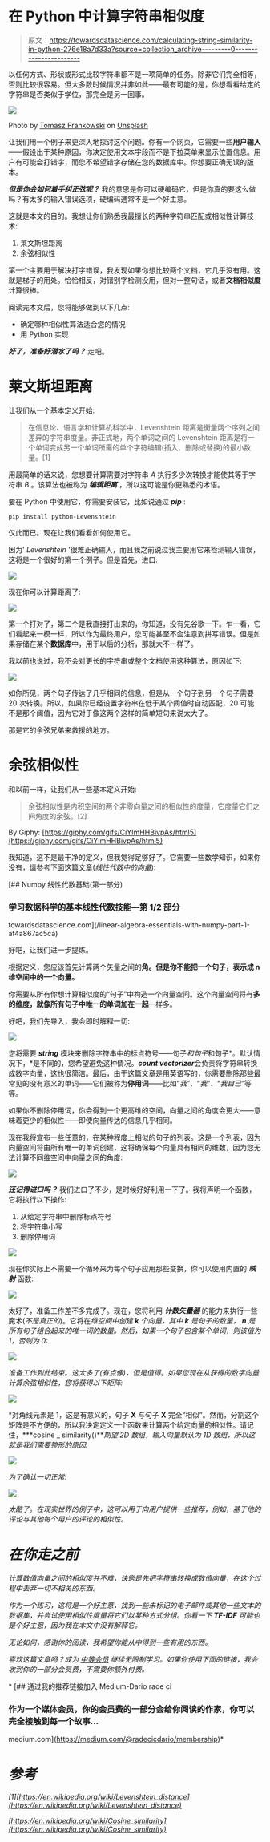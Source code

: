 # 在 Python 中计算字符串相似度

> 原文：<https://towardsdatascience.com/calculating-string-similarity-in-python-276e18a7d33a?source=collection_archive---------0----------------------->

以任何方式、形状或形式比较字符串都不是一项简单的任务。除非它们完全相等，否则比较很容易。但大多数时候情况并非如此——最有可能的是，你想看看给定的字符串是否类似于学位，那完全是另一回事。

![](img/94cb8e36c6d16f086df25af5d8dcdd2f.png)

Photo by [Tomasz Frankowski](https://unsplash.com/@sunlifter?utm_source=medium&utm_medium=referral) on [Unsplash](https://unsplash.com?utm_source=medium&utm_medium=referral)

让我们用一个例子来更深入地探讨这个问题。你有一个网页，它需要一些**用户输入**——假设出于某种原因，你决定使用文本字段而不是下拉菜单来显示位置信息。用户有可能会打错字，而您不希望错字存储在您的数据库中。你想要正确无误的版本。

***但是你会如何着手纠正弦呢？*** 我的意思是你可以硬编码它，但是你真的要这么做吗？有太多的输入错误选项，硬编码通常不是一个好主意。

这就是本文的目的。我想让你们熟悉我最擅长的两种字符串匹配或相似性计算技术:

1.  莱文斯坦距离
2.  余弦相似性

第一个主要用于解决打字错误，我发现如果你想比较两个文档，它几乎没有用。这就是梯子的用处。恰恰相反，对错别字检测没用，但对一整句话，或者**文档相似度**计算很棒。

阅读完本文后，您将能够做到以下几点:

*   确定哪种相似性算法适合您的情况
*   用 Python 实现

***好了，准备好潜水了吗？*** 走吧。

# 莱文斯坦距离

让我们从一个基本定义开始:

> 在信息论、语言学和计算机科学中，Levenshtein 距离是衡量两个序列之间差异的字符串度量。非正式地，两个单词之间的 Levenshtein 距离是将一个单词变成另一个单词所需的单个字符编辑(插入、删除或替换)的最小数量。[1]

用最简单的话来说，您想要计算需要对字符串 *A* 执行多少次转换才能使其等于字符串 *B* 。该算法也被称为 ***编辑距离*** ，所以这可能是你更熟悉的术语。

要在 Python 中使用它，你需要安装它，比如说通过 ***pip*** :

```
pip install python-Levenshtein
```

仅此而已。现在让我们看看如何使用它。

因为' *Levenshtein* '很难正确输入，而且我之前说过我主要用它来检测输入错误，这将是一个很好的第一个例子。但是首先，进口:

![](img/4187549903c50466a65bb9643193d13d.png)

现在你可以计算距离了:

![](img/3671b7ef67c97dcde0b978e991bdea47.png)

第一个打对了，第二个是我直接打出来的，你知道，没有先谷歌一下。乍一看，它们看起来一模一样，所以作为最终用户，您可能甚至不会注意到拼写错误。但是如果存储在某个**数据库**中，用于以后的分析，那就大不一样了。

我以前也说过，我不会对更长的字符串或整个文档使用这种算法，原因如下:

![](img/986943f364b1fb0a88b7413cc79f65ec.png)

如你所见，两个句子传达了几乎相同的信息，但是从一个句子到另一个句子需要 20 次转换。所以，如果你已经设置字符串在低于某个阈值时自动匹配，20 可能不是那个阈值，因为它对于像这两个这样的简单短句来说太大了。

那是它的余弦兄弟来救援的地方。

# 余弦相似性

和以前一样，让我们从一些基本定义开始:

> 余弦相似性是内积空间的两个非零向量之间的相似性的度量，它度量它们之间角度的余弦。[2]

By Giphy: [https://giphy.com/gifs/CiYImHHBivpAs/html5](https://giphy.com/gifs/CiYImHHBivpAs/html5)

我知道，这不是最干净的定义，但我觉得足够好了。它需要一些数学知识，如果你没有，请参考下面这篇文章(*线性代数中的向量*):

[](/linear-algebra-essentials-with-numpy-part-1-af4a867ac5ca) [## Numpy 线性代数基础(第一部分)

### 学习数据科学的基本线性代数技能—第 1/2 部分

towardsdatascience.com](/linear-algebra-essentials-with-numpy-part-1-af4a867ac5ca) 

好吧，让我们进一步提炼。

根据定义，您应该首先计算两个矢量之间的**角。但是你不能把一个句子，表示成 n 维空间中的一个向量。**

你需要从所有你想计算相似度的“句子”中构造一个向量空间。这个向量空间将有**多的维度，就像所有句子中唯一的单词加在一起**一样多。

好吧，我们先导入，我会即时解释一切:

![](img/8bdbc17e024d23f24a87b35154793041.png)

您将需要 ***string*** 模块来删除字符串中的标点符号——句子*和句子*和句子*。默认情况下，*是不同的，您希望避免这种情况。***count vectorizer***会负责将字符串转换成数字向量，这也很简洁。最后，由于这篇文章是用英语写的，你需要删除那些最常见的没有意义的单词——它们被称为**停用词**——比如“*我*”、“*我*”、“*我自己*”等等。

如果你不删除停用词，你会得到一个更高维的空间，向量之间的角度会更大——意味着更少的相似性——即使向量传达的信息几乎相同。

现在我将宣布一些任意的，在某种程度上相似的句子的列表。这是一个列表，因为向量空间将由所有唯一的单词创建，这将确保每个向量具有相同的维数，因为您无法计算不同维空间中向量之间的角度:

![](img/8c62391302e5ef1db5e914240b996e71.png)

***还记得进口吗？*** 我们进口了不少，是时候好好利用一下了。我将声明一个函数，它将执行以下操作:

1.  从给定字符串中删除标点符号
2.  将字符串小写
3.  删除停用词

![](img/471a3ab0c1a0db0777e50edfff9619f0.png)

现在你实际上不需要一个循环来为每个句子应用那些变换，你可以使用内置的 ***映射*** 函数:

![](img/0267e99e5a9d69bb901a2ccc2ac026d4.png)

太好了，准备工作差不多完成了。现在，您将利用 ***计数矢量器*** 的能力来执行一些魔术(*不是真正的*)。它将在*维空间中创建 ***k*** 个向量，其中 ***k*** 是句子的数量， ***n*** 是所有句子组合起来的唯一词的数量。然后，如果一个句子包含某个单词，则该值为 1，否则为 0:*

*![](img/c9933e40bf2f2f11ae3f06a571d7a521.png)*

*准备工作到此结束。这太多了(*有点像*)，但是值得。如果您现在从获得的数字向量计算余弦相似性，您将获得以下矩阵:*

*![](img/842b994f5be49ef1e5b18050f2d6bd7e.png)*

*对角线元素是 1，这是有意义的，句子 **X** 与句子 **X** 完全“相似”。然而，分割这个矩阵是不方便的，所以我决定定义一个函数来计算两个给定向量的相似性。请记住，***cosine _ similarity()***期望 2D 数组，输入向量默认为 1D 数组，所以这就是我们需要整形的原因:*

*![](img/ad738b9b08d7b4f7e163c64ae64c4e24.png)*

*为了确认一切正常:*

*![](img/15035a9ce32cb18f7da03625675c936e.png)*

*太酷了。在现实世界的例子中，这可以用于向用户提供一些推荐，例如，基于他的评论与其他每个用户的评论的相似性。*

# *在你走之前*

*计算数值向量之间的相似度并不难，诀窍是先把字符串转换成数值向量，在这个过程中丢弃一切不相关的东西。*

*作为一个练习，这将是一个好主意，找到一些未标记的电子邮件或其他一些文本的数据集，并尝试使用相似性度量将它们以某种方式分组。你看一下 **TF-IDF** 可能也是个好主意，因为我在本文中没有解释它。*

*无论如何，感谢你的阅读，我希望你能从中得到一些有用的东西。*

*喜欢这篇文章吗？成为 [*中等会员*](https://medium.com/@radecicdario/membership) *继续无限制学习。如果你使用下面的链接，我会收到你的一部分会员费，不需要你额外付费。**

*[](https://medium.com/@radecicdario/membership) [## 通过我的推荐链接加入 Medium-Dario rade ci

### 作为一个媒体会员，你的会员费的一部分会给你阅读的作家，你可以完全接触到每一个故事…

medium.com](https://medium.com/@radecicdario/membership)* 

# *参考*

*[1][https://en.wikipedia.org/wiki/Levenshtein_distance](https://en.wikipedia.org/wiki/Levenshtein_distance)*

*[https://en.wikipedia.org/wiki/Cosine_similarity](https://en.wikipedia.org/wiki/Cosine_similarity)*